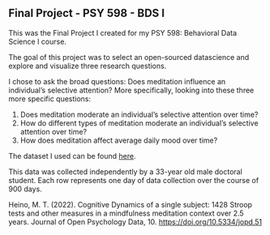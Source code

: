 ## Final Project - PSY 598 - BDS I

This was the Final Project I created for my PSY 598: Behavioral Data Science I course.

The goal of this project was to select an open-sourced datascience and explore and visualize three research questions. 

I chose to ask the broad questions: Does meditation influence an individual’s selective attention?
More specifically, looking into these three more specific questions:
1) Does meditation moderate an individual’s selective attention over time?
2) How do different types of meditation moderate an individual’s selective attention
over time?
3) How does meditation affect average daily mood over time?

The dataset I used can be found [here](https://osf.io/w9v28/files/osfstorage).

This data was collected independently by a 33-year old male doctoral student. Each row represents one day of data collection over the course of 900 days.

Heino, M. T. (2022). Cognitive
Dynamics of a single subject: 1428 Stroop tests and other measures in a mindfulness meditation context over
2.5 years. Journal of Open Psychology Data, 10. https://doi.org/10.5334/jopd.51
